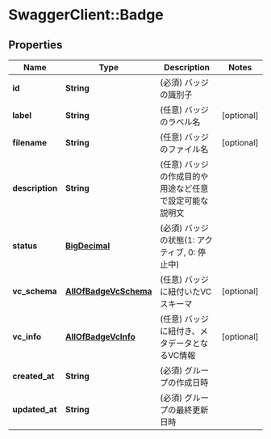 # SwaggerClient::Badge

## Properties
Name | Type | Description | Notes
------------ | ------------- | ------------- | -------------
**id** | **String** | (必須) バッジの識別子 | 
**label** | **String** | (任意) バッジのラベル名 | [optional] 
**filename** | **String** | (任意) バッジのファイル名 | [optional] 
**description** | **String** | (任意) バッジの作成目的や用途など任意で設定可能な説明文 | 
**status** | [**BigDecimal**](BigDecimal.md) | (必須) バッジの状態(1: アクティブ, 0: 停止中) | 
**vc_schema** | [**AllOfBadgeVcSchema**](AllOfBadgeVcSchema.md) | (任意) バッジに紐付いたVCスキーマ | [optional] 
**vc_info** | [**AllOfBadgeVcInfo**](AllOfBadgeVcInfo.md) | (任意) バッジに紐付き、メタデータとなるVC情報 | [optional] 
**created_at** | **String** | (必須) グループの作成日時 | 
**updated_at** | **String** | (必須) グループの最終更新日時 | 


